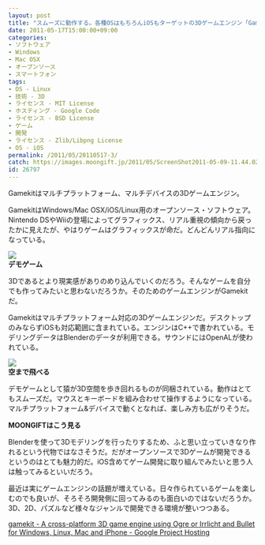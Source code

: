 ```yaml
---
layout: post
title: "スムーズに動作する。各種OSはもちろんiOSもターゲットの3Dゲームエンジン「Gamekit」"
date: 2011-05-17T15:00:00+09:00
categories:
- ソフトウェア
- Windows
- Mac OSX
- オープンソース
- スマートフォン
tags: 
- OS - Linux
- 技術 - 3D
- ライセンス - MIT License
- ホスティング - Google Code
- ライセンス - BSD License
- ゲーム
- 開発
- ライセンス - Zlib/Libpng License
- OS - iOS
permalink: /2011/05/20110517-3/
catch: https://images.moongift.jp/2011/05/ScreenShot2011-05-09-11.44.02_thumb.png
id: 26797
---
```

Gamekitはマルチプラットフォーム、マルチデバイスの3Dゲームエンジン。

  

GamekitはWindows/Mac OSX/iOS/Linux用のオープンソース・ソフトウェア。Nintendo DSやWiiの登場によってグラフィックス、リアル重視の傾向から戻ったかに見えたが、やはりゲームはグラフィックスが命だ。どんどんリアル指向になっている。

  

![](https://images.moongift.jp/2011/05/ScreenShot2011-05-09-11.41.38_thumb.png)  
**デモゲーム**

  

3Dであるとより現実感がありのめり込んでいくのだろう。そんなゲームを自分でも作ってみたいと思わないだろうか。そのためのゲームエンジンがGamekitだ。

  
<!--more-->  

Gamekitはマルチプラットフォーム対応の3Dゲームエンジンだ。デスクトップのみならずiOSも対応範囲に含まれている。エンジンはC++で書かれている。モデリングデータはBlenderのデータが利用できる。サウンドにはOpenALが使われている。

  

![](https://images.moongift.jp/2011/05/ScreenShot2011-05-09-11.44.02_thumb.png)  
**空まで飛べる**

  

デモゲームとして猿が3D空間を歩き回れるものが同梱されている。動作はとてもスムーズだ。マウスとキーボードを組み合わせて操作するようになっている。マルチプラットフォーム&デバイスで動くとなれば、楽しみ方も広がりそうだ。

  
  
  

**MOONGIFTはこう見る**

  

Blenderを使って3Dモデリングを行ったりするため、ふと思い立っていきなり作れるという代物ではなさそうだ。だがオープンソースで3Dゲームが開発できるというのはとても魅力的だ。iOS含めてゲーム開発に取り組んでみたいと思う人は触ってみるといいだろう。

  

最近は実にゲームエンジンの話題が増えている。日々作られているゲームを楽しむのでも良いが、そろそろ開発側に回ってみるのも面白いのではないだろうか。3D、2D、パズルなど様々なジャンルで開発できる環境が整いつつある。

  

[gamekit - A cross-platform 3D game engine using Ogre or Irrlicht and Bullet for Windows, Linux, Mac and iPhone - Google Project Hosting](http://code.google.com/p/gamekit/)

